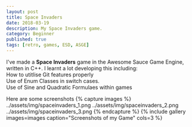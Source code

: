 ```yaml
---
layout: post 
title: Space Invaders
date: 2018-03-19
description: My Space Invaders game. 
category: Beginner
published: true
tags: [retro, games, ESD, ASGE]
---
```


I've made a <b>Space Invaders</b> game in the Awesome Sauce Game Engine, written in C++.
I learnt a lot developing this including:<br />
How to utitlise Git features properly <br />
Use of Enum Classes in switch cases. <br />
Use of Sine and Quadratic Formulaes within games

Here are some screenshots
{% capture images %}
	../assets/img/spaceinvaders_1.png
	../assets/img/spaceinvaders_2.png
	../assets/img/spaceinvaders_3.png
{% endcapture %}
{% include gallery images=images caption="Screenshots of my Game" cols=3 %}
